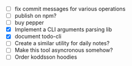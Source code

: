 - [ ] fix commit messages for various operations
- [ ] publish on npm?
- [ ] buy pepper
- [x] Implement a CLI arguments parsing lib
- [x] document todo-cli
- [ ] Create a similar utility for daily notes?
- [ ] Make this tool asyncronous somehow?
- [ ] Order koddsson hoodies